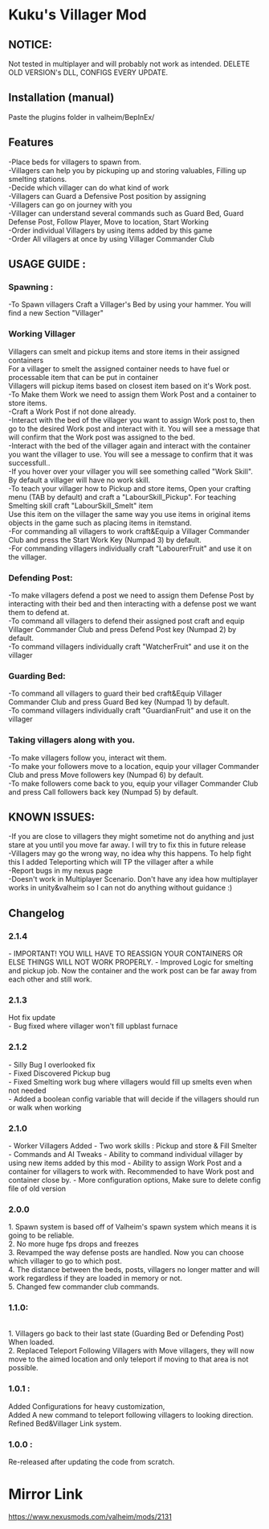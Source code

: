 ﻿# Kuku's Villager Mod

## NOTICE:
Not tested in multiplayer and will probably not work as intended.
DELETE OLD VERSION's DLL, CONFIGS EVERY UPDATE.

## Installation (manual)
Paste the plugins folder in valheim/BepInEx/

## Features
-Place beds for villagers to spawn from. <br>
-Villagers can help you by pickuping up and storing valuables, Filling up smelting stations. <br>
-Decide which villager can do what kind of work <br>
-Villagers can Guard a Defensive Post position by assigning <br>
-Villagers can go on journey with you <br>
-Villager can understand several commands such as Guard Bed, Guard Defense Post, Follow Player, Move to location, Start Working <br>
-Order individual Villagers by using items added by this game <br>
-Order All villagers at once by using Villager Commander Club <br>

## USAGE GUIDE :
### Spawning :
-To Spawn villagers Craft a Villager's Bed by using your hammer. You will find a new Section "Villager"
### Working Villager
Villagers can smelt and pickup items and store items in their assigned containers<br>
For a villager to smelt the assigned container needs to have fuel or processable item that can be put in container<br>
Villagers will pickup items based on closest item based on it's Work post.<br>
-To Make them Work we need to assign them Work Post and a container to store items. <br>
-Craft a Work Post if not done already. <br>
-Interact with the bed of the villager you want to assign Work post to, then go to the desired Work post and interact with it. You will see a message that will confirm that the Work post was assigned to the bed. <br>
-Interact with the bed of the villager again and interact with the container you want the villager to use. You will see a message to confirm that it was successfull.. <br>
-If you hover over your villager you will see something called "Work Skill". By default a villager will have no work skill.<br>
-To teach your villager how to Pickup and store items, Open your crafting menu (TAB by default) and craft a "LabourSkill_Pickup". For teaching Smelting skill craft "LabourSkill_Smelt" item<br>
Use this item on the villager the same way you use items in original items objects in the game such as placing items in itemstand.<br>
-For commanding all villagers to work craft&Equip a Villager Commander Club and press the Start Work Key (Numpad 3) by default.<br>
-For commanding villagers individually craft "LabourerFruit" and use it on the villager.<br>
### Defending Post:
-To make villagers defend a post we need to assign them Defense Post by interacting with their bed and then interacting with a defense post we want them to defend at. <br>
-To command all villagers to defend their assigned post craft and equip Villager Commander Club and press Defend Post key (Numpad 2) by default. <br>
-To command villagers individually craft "WatcherFruit" and use it on the villager <br>
### Guarding Bed:
-To command all villagers to guard their bed craft&Equip Villager Commander Club and press Guard Bed key (Numpad 1) by default. <br>
-To command villagers individually craft "GuardianFruit" and use it on the villager <br>
### Taking villagers along with you.
-To make villagers follow you, interact wit them. <br>
-To make your followers move to a location, equip your villager Commander Club and press Move followers key (Numpad 6) by default. <br>
-To make followers come back to you, equip your villager Commander Club and press Call followers back key (Numpad 5) by default. <br>

## KNOWN ISSUES:
-If you are close to villagers they might sometime not do anything and just stare at you until you move far away. I will try to fix this in future release<br>
-Villagers may go the wrong way, no idea why this happens. To help fight this I added Teleporting which will TP the villager after a while <br>
-Report bugs in my nexus page <br>
-Doesn't work in Multiplayer Scenario. Don't have any idea how multiplayer works in unity&valheim so I can not do anything without guidance :) <br>

## Changelog
<h3>2.1.4</h3>
- IMPORTANT! YOU WILL HAVE TO REASSIGN YOUR CONTAINERS OR ELSE THINGS WILL NOT WORK PROPERLY.
- Improved Logic for smelting and pickup job. Now the container and the work post can be far away from each other and still work. <br>
<h3>2.1.3</h3>
Hot fix update <br>
- Bug fixed where villager won't fill upblast furnace <br>
<h3>2.1.2</h3>
- Silly Bug I overlooked fix<br>
- Fixed Discovered Pickup bug<br>
- Fixed Smelting work bug where villagers would fill up smelts even when not needed<br>
- Added a boolean config variable that will decide if the villagers should run or walk when working<br>
<h3>2.1.0</h3>
- Worker Villagers Added
- Two work skills : Pickup and store & Fill Smelter
- Commands and AI Tweaks
- Ability to command individual villager by using new items added by this mod
- Ability to assign Work Post and a container for villagers to work with. Recommended to have Work post and container close by.
- More configuration options, Make sure to delete config file of old version<br>


<h3>2.0.0</h3>
1. Spawn system is based off of Valheim's spawn system which means it is going to be reliable.<br>
2. No more huge fps drops and freezes<br>
3. Revamped the way defense posts are handled. Now you can choose which villager to go to which post.<br>
4. The distance between the beds, posts, villagers no longer matter and will work regardless if they are loaded in memory or not.<br>
5. Changed few commander club commands.<br>
<h3>1.1.0:</h3>  <br>1. Villagers go back to their last state (Guarding Bed or Defending Post) When loaded.
<br>2. Replaced Teleport Following Villagers with Move villagers, they will now move to the aimed location and only teleport if moving to that area is not possible.

<h3>1.0.1 : </h3>Added Configurations for heavy customization,<br> Added A new command to teleport following villagers to looking direction. Refined Bed&Villager Link system.

<h3>1.0.0 : </h3> Re-released after updating the code from scratch.


# Mirror Link
https://www.nexusmods.com/valheim/mods/2131